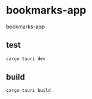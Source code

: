 # bookmarks-app
bookmarks-app

## test

```cmd
cargo tauri dev
```

## build

```cmd
cargo tauri build
```
